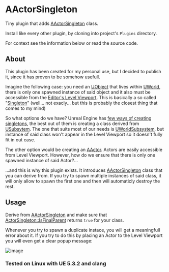 # AActorSingleton

Tiny plugin that adds [AActorSingleton](https://github.com/sleeptightAnsiC/ActorSingleton/blob/main/Source/ActorSingleton/Public/ActorSingleton.h#L35) class.

Install like every other plugin, by cloning into project's `Plugins` directory.

For context see the information below or read the source code.

## About

This plugin has been created for my personal use, but I decided to publish it, since it has proven to be somehow usefull.

Imagine the following case: you need an [UObject](https://docs.unrealengine.com/5.3/en-US/API/Runtime/CoreUObject/UObject/UObject/) that lives within [UWorld](https://docs.unrealengine.com/5.3/en-US/API/Runtime/Engine/Engine/UWorld/), there is only one spawned instance of said object and it also must be accessible from the [Editor's Level Viewport](https://docs.unrealengine.com/5.3/en-US/editor-viewports-in-unreal-engine/). This is basically a so called "[Singleton](https://en.wikipedia.org/wiki/Singleton_pattern)" (well... not exacly... but this is probably the closest thing that comes to my mind)

So what options do we have? Unreal Engine has [few ways of creating singletons](https://benui.ca/unreal/subsystem-singleton/), the best out of them is creating a class derived from [USubsytem](https://docs.unrealengine.com/5.3/en-US/API/Runtime/Engine/Subsystems/USubsystem/). The one that suits most of our needs is [UWorldSubsystem](https://docs.unrealengine.com/5.3/en-US/API/Runtime/Engine/Subsystems/UWorldSubsystem/), but instance of said class won't appear in the Level Viewport so it doesn't fully fit in out case.

The other option would be creating an [AActor](https://docs.unrealengine.com/5.3/en-US/API/Runtime/Engine/GameFramework/AActor/). Actors are easily accessible from Level Viewport. However, how do we ensure that there is only one spawned instance of said Actor?...

...and this is why this plugin exists. It introduces [AActorSingleton](https://github.com/sleeptightAnsiC/ActorSingleton/blob/main/Source/ActorSingleton/Public/ActorSingleton.h#L35) class that you can derive from. If you try to spawn multiple instances of said class, it will only allow to spawn the first one and then will automaticly destroy the rest.

## Usage

Derive from [AActorSingleton](https://github.com/sleeptightAnsiC/ActorSingleton/blob/main/Source/ActorSingleton/Public/ActorSingleton.h#L35) and make sure that [ActorSingleton::IsFinalParent](https://github.com/sleeptightAnsiC/ActorSingleton/blob/main/Source/ActorSingleton/Public/ActorSingleton.h#L49) returns `true` for your class.

Whenever you try to spawn a duplicate instace, you will get a meaningfull error about it. If you try to do this by placing an Actor to the Level Viewport you will even get a clear popup message:

![image](https://github.com/sleeptightAnsiC/ActorSingleton/assets/91839286/ef8cd4f1-9a0d-47e3-9522-77eb1351e80e)

### Tested on Linux with UE 5.3.2 and clang
